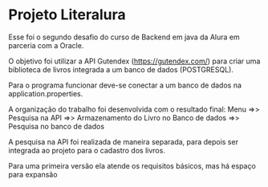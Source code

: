 # Projeto Literalura
Esse foi o segundo desafio do curso de Backend em java da Alura em parceria com a Oracle. 

O objetivo foi utilizar a API Gutendex (https://gutendex.com/) para criar uma biblioteca de livros integrada a um banco de dados (POSTGRESQL). 

Para o programa funcionar deve-se conectar a um banco de dados na application.properties.

A organização do trabalho foi desenvolvida com o resultado final: Menu =>> Pesquisa na API =>> Armazenamento do Livro no Banco de dados =>> Pesquisa no banco de dados

A pesquisa na API foi realizada de maneira separada, para depois ser integrada ao projeto para o cadastro dos livros.

Para uma primeira versão ela atende os requisitos básicos, mas há espaço para expansão
